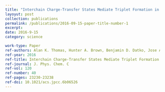 ```yaml
---
title: "Interchain Charge-Transfer States Mediate Triplet Formation in Purified Conjugated Polymer Aggregates"
layoyut: post
collection: publications
permalink: /publications/2016-09-15-paper-title-number-1
excerpt: 
date: 2016-9-15
category: science

work-type: Paper
ref-authors: Alan K. Thomas, Hunter A. Brown, Benjamin D. Datko, Jose A. Garcia-Galvez, and John K. Grey
ref-year: 2016
ref-title: Interchain Charge-Transfer States Mediate Triplet Formation in Purified Conjugated Polymer Aggregates
ref-journal: J. Phys. Chem. C
ref-vol: 120
ref-number: 40
ref-pages: 23230-23238 
ref-doi: 10.1021/acs.jpcc.6b06526
---
```

